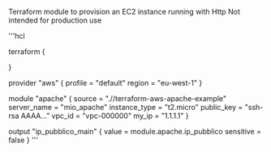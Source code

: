 Terraform module to provision an EC2 instance running with Http
Not intended for production use

'''hcl

terraform {

}

provider "aws" {
  profile = "default"
  region  = "eu-west-1"
}

module "apache" {
  source        = ".//terraform-aws-apache-example"
  server_name   = "mio_apache"
  instance_type = "t2.micro"
  public_key    = "ssh-rsa AAAA..."
  vpc_id        = "vpc-000000"
  my_ip         = "1.1.1.1"
}

output "ip_pubblico_main" {
  value = module.apache.ip_pubblico
  sensitive = false
}
'''